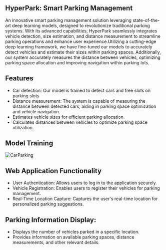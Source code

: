 ## HyperPark: Smart Parking Management 
   An innovative smart parking management solution leveraging state-of-the-art deep learning models, designed to revolutionize traditional parking systems. With its advanced capabilities, HyperPark seamlessly integrates vehicle detection, size estimation, and distance measurement to streamline parking operations and enhance user experience.Utilizing a cutting-edge deep learning framework, we have fine-tuned our models to accurately detect vehicles and estimate their sizes within parking spaces. Additionally, our system accurately measures the distance between vehicles, optimizing parking space allocation and improving navigation within parking lots.
  

## Features
- Car detection: Our model is trained to detect cars and free slots on parking slots 
- Distance measurement: The system is capable of measuring the distance between detected cars, aiding in parking space optimization and vehicle navigation.
- Estimates vehicle sizes for efficient parking allocation.
- Calculates distances between vehicles to optimize parking space utilization.

## Model Training 
![CarParking](https://github.com/dharun9/Dev-sHouse/assets/98309416/dffcb20e-d1d4-4654-9747-bff48c881e3d)

## Web Application Functionality
- User Authentication: Allows users to log in to the application securely.
- Vehicle Registration: Enables users to register their vehicles for parking management.
- Real-Time Location Capture: Captures the user's real-time location for personalized parking suggestions.

## Parking Information Display:
- Displays the number of vehicles parked in a specific location.
- Provides information on available parking spaces, distance measurements, and other relevant details.

